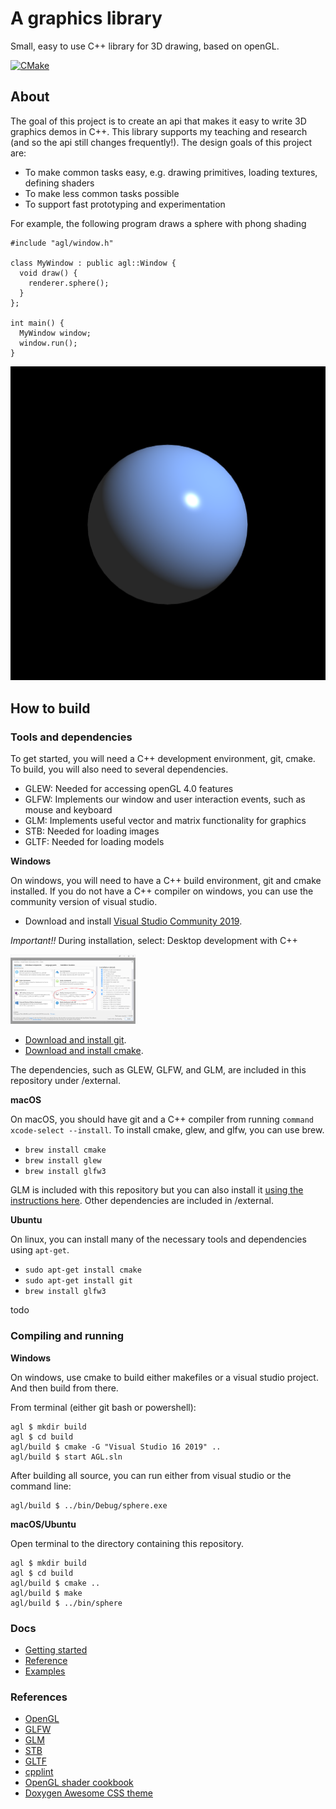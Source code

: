 # A graphics library

Small, easy to use C++ library for 3D drawing, based on openGL.

[![CMake](https://github.com/alinen/agl/actions/workflows/cmake.yml/badge.svg)](https://github.com/alinen/agl/actions/workflows/cmake.yml)

## About

The goal of this project is to create an api that makes it easy to write 3D
graphics demos in C++. This library supports my teaching and research (and so
the api still changes frequently!). The design goals of this project are:

* To make common tasks easy, e.g. drawing primitives, loading textures, defining shaders
* To make less common tasks possible
* To support fast prototyping and experimentation

For example, the following program draws a sphere with phong shading

```
#include "agl/window.h"

class MyWindow : public agl::Window {
  void draw() {
    renderer.sphere();
  }
};

int main() {
  MyWindow window;
  window.run();
}
```

![](docs/img/sphere.cpp.screenshot.png)

## How to build

### Tools and dependencies

To get started, you will need a C++ development environment, git, cmake. To
build, you will also need to several dependencies.

* GLEW: Needed for accessing openGL 4.0 features
* GLFW: Implements our window and user interaction events, such as mouse and keyboard 
* GLM: Implements useful vector and matrix functionality for graphics
* STB: Needed for loading images
* GLTF: Needed for loading models

**Windows**

On windows, you will need to have a C++ build environment, git and cmake installed.
If you do not have a C++ compiler on windows, you can use the community version of visual studio. 

* Download and install [Visual Studio Community 2019](https://visualstudio.microsoft.com/vs/community/).

*Important!!* During installation, select: Desktop development with C++ 

<img src="https://raw.githubusercontent.com/BrynMawr-CS312-2021/cplusplus-beginners/b7d59e351b6c491ca96020273d9a5cb2a59427d8/InstallMSVC.png" alt="InstallOptions" width="200"/>

* [Download and install git](https://git-scm.com/download/win).
* [Download and install cmake](https://github.com/Kitware/CMake/releases/download/v3.19.4/cmake-3.19.4-win64-x64.msi).

The dependencies, such as GLEW, GLFW, and GLM, are included in this repository under /external.

**macOS**

On macOS, you should have git and a C++ compiler from running `command xcode-select --install`. To install cmake, glew, and glfw, you can use brew. 

* `brew install cmake`
* `brew install glew`
* `brew install glfw3`

GLM is included with this repository but you can also install it [using the instructions here](http://macappstore.org/glm/). Other dependencies are included in /external.

**Ubuntu**

On linux, you can install many of the necessary tools and dependencies using `apt-get`.

* `sudo apt-get install cmake`
* `sudo apt-get install git`
* `brew install glfw3`

todo

### Compiling and running 

**Windows**

On windows, use cmake to build either makefiles or a visual studio project. And then 
build from there.

From terminal (either git bash or powershell):

```
agl $ mkdir build
agl $ cd build
agl/build $ cmake -G "Visual Studio 16 2019" ..
agl/build $ start AGL.sln
```

After building all source, you can run either from visual studio or the command line:

```
agl/build $ ../bin/Debug/sphere.exe
```

**macOS/Ubuntu**

Open terminal to the directory containing this repository.

```
agl $ mkdir build
agl $ cd build
agl/build $ cmake ..
agl/build $ make
agl/build $ ../bin/sphere
```

### Docs

* [Getting started](https://alinen.github.io/agl/html/start.html)
* [Reference](https://alinen.github.io/agl/html/reference.html)
* [Examples]()

### References 

* [OpenGL](https://www.khronos.org/registry/OpenGL-Refpages/gl4/)
* [GLFW](https://www.glfw.org/)
* [GLM](https://glm.g-truc.net/0.9.5/api/index.html)
* [STB](https://github.com/nothings/stb)
* [GLTF](https://www.khronos.org/gltf/)
* [cpplint](https://github.com/cpplint/cpplint)
* [OpenGL shader cookbook](https://github.com/PacktPublishing/OpenGL-4-Shading-Language-Cookbook-Third-Edition)
* [Doxygen Awesome CSS theme](https://jothepro.github.io/doxygen-awesome-css/index.html)
